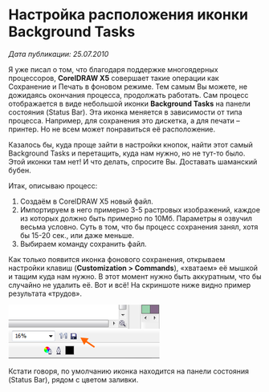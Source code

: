 # Настройка расположения иконки Background Tasks

_Дата публикации: 25.07.2010_

Я уже писал о том, что благодаря поддержке многоядерных процессоров, **CorelDRAW X5** совершает такие операции как Сохранение и Печать в фоновом режиме. Тем самым Вы можете, не дожидаясь окончания процесса, продолжать работать. Сам процесс отображается в виде небольшой иконки **Background Tasks** на панели состояния (Status Bar). Эта иконка меняется в зависимости от типа процесса. Например, для сохранения это дискетка, а для печати – принтер. Но не всем может понравиться её расположение.

Казалось бы, куда проще зайти в настройки кнопок, найти этот самый Background Tasks и перетащить, куда нам нужно, но не тут-то было. Этой иконки там нет! И что делать, спросите Вы. Доставать шаманский бубен.

Итак, описываю процесс:

1. Создаём в CorelDRAW X5 новый файл.
2. Импортируем в него примерно 3-5 растровых изображений, каждое из которых должно быть примерно по 10Мб. Параметры я озвучил весьма условно. Суть в том, что бы процесс сохранения занял, хотя бы 15-20 сек., или даже меньше.
3. Выбираем команду сохранить файл.

Как только появится иконка фонового сохранения, открываем настройки клавиш (**Customization > Commands**), «хватаем» её мышкой и тащим куда нам нужно. В этот момент нужно быть аккуратным, что бы случайно не удалить её. Вот и всё! На скриншоте ниже видно пример результата «трудов».

![Настройка расположения иконки Background Tasks](./165f89eb-dc86-4299-83c9-7a5910e111bb.png)

Кстати говоря, по умолчанию иконка находится на панели состояния (Status Bar), рядом с цветом заливки.
